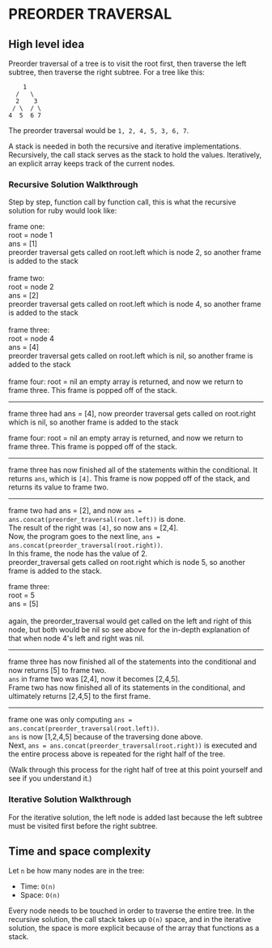 # PREORDER TRAVERSAL

## High level idea

Preorder traversal of a tree is to visit the root first, then traverse the left subtree, then traverse the right subtree. For a tree like this:

```
    1
  /   \
  2    3
 / \  / \
4  5  6 7
```

The preorder traversal would be `1, 2, 4, 5, 3, 6, 7`.

A stack is needed in both the recursive and iterative implementations. Recursively, the call stack serves as the stack to hold the values. Iteratively, an explicit array keeps track of the current nodes.

### Recursive Solution Walkthrough

Step by step, function call by function call, this is what the recursive solution for ruby would look like:

frame one:
<br>root = node 1<br>
ans = [1] <br>
preorder traversal gets called on root.left which is node 2, so another frame is added to the stack <br><br>
frame two: <br>root = node 2<br>
ans = [2]<br>
preorder traversal gets called on root.left which is node 4, so another frame is added to the stack <br><br>
frame three: <br>root = node 4<br>
ans = [4]<br>
preorder traversal gets called on root.left which is nil, so another frame is added to the stack<br><br>
frame four: root = nil
an empty array is returned, and now we return to frame three. This frame is popped off of the stack.

---

frame three had ans = [4], now preorder traversal gets called on root.right which is nil, so another frame is added to the stack

frame four: root = nil
an empty array is returned, and now we return to frame three. This frame is popped off of the stack.

---

frame three has now finished all of the statements within the conditional. It returns `ans`, which is `[4]`. This frame is now popped off of the stack, and returns its value to frame two.

---

frame two had ans = [2], and now `ans = ans.concat(preorder_traversal(root.left))` is done. <br> The result of the right was `[4]`, so now ans = [2,4]. <br>Now, the program goes to the next line, `ans = ans.concat(preorder_traversal(root.right))`. <br>In this frame, the node has the value of 2. <br>preorder_traversal gets called on root.right which is node 5, so another frame is added to the stack.<br>

frame three: <br>root = 5<br>
ans = [5]<br>
<br>again, the preorder_traversal would get called on the left and right of this node, but both would be nil so see above for the in-depth explanation of that when node 4's left and right was nil.<br>

---

frame three has now finished all of the statements into the conditional and now returns [5] to frame two. <br>`ans` in frame two was [2,4], now it becomes [2,4,5]. <br>Frame two has now finished all of its statements in the conditional, and ultimately returns [2,4,5] to the first frame.

---

frame one was only computing `ans = ans.concat(preorder_traversal(root.left))`. <br>`ans` is now [1,2,4,5] because of the traversing done above. <br>Next, `ans = ans.concat(preorder_traversal(root.right))` is executed and the entire process above is repeated for the right half of the tree.

(Walk through this process for the right half of tree at this point yourself and see if you understand it.)

### Iterative Solution Walkthrough

For the iterative solution, the left node is added last because the left subtree must be visited first before the right subtree.

## Time and space complexity

Let `n` be how many nodes are in the tree:

- Time: `O(n)` <br>
- Space: `O(n)` <br>

Every node needs to be touched in order to traverse the entire tree. In the recursive solution, the call stack takes up `O(n)` space, and in the iterative solution, the space is more explicit because of the array that functions as a stack.
